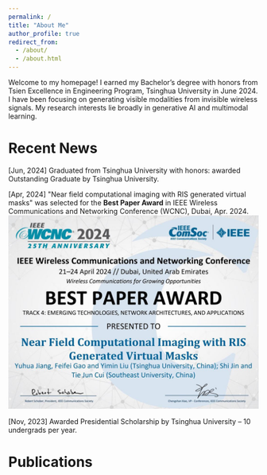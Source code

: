 ```yaml
---
permalink: /
title: "About Me"
author_profile: true
redirect_from: 
  - /about/
  - /about.html
---
```


Welcome to my homepage! I earned my Bachelor’s degree with honors from Tsien Excellence in Engineering Program, Tsinghua University in June 2024. I have been focusing on generating visible modalities from invisible wireless signals. My research interests lie broadly in generative AI and multimodal learning. 


Recent News
======
[Jun, 2024] Graduated from Tsinghua University with honors: awarded Outstanding Graduate by Tsinghua University.

[Apr, 2024] "Near field computational imaging with RIS generated virtual masks" was selected for the **Best Paper Award** in  IEEE Wireless Communications and Networking Conference (WCNC), Dubai, Apr. 2024.
<br/><img src='/images/best_paper.jpg'> 


[Nov, 2023] Awarded Presidential Scholarship by Tsinghua University – 10 undergrads per year.

Publications
======







